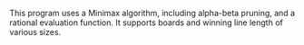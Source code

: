 This program uses a Minimax algorithm, including alpha-beta pruning, and a rational evaluation function.  It supports boards and winning line length of various sizes.
